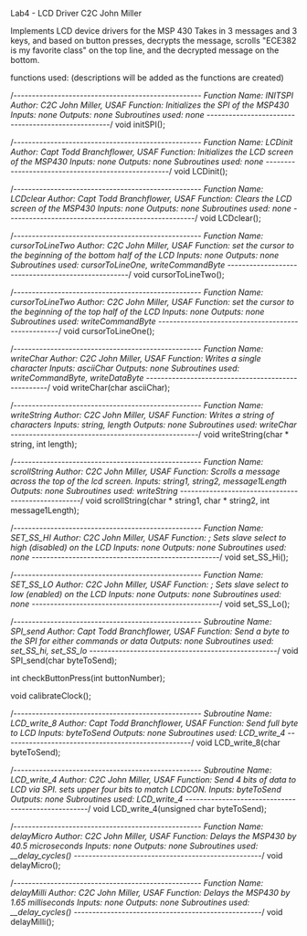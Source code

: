 Lab4 - LCD Driver
C2C John Miller

Implements LCD device drivers for the MSP 430
Takes in 3 messages and 3 keys, and based on button presses,
decrypts the message, scrolls "ECE382 is my favorite class" on the top line,
and the decrypted message on the bottom.

functions used: (descriptions will be added as the functions are created)



/*---------------------------------------------------
 Function Name: INITSPI
 Author: C2C John Miller, USAF
 Function: Initializes the SPI of the MSP430
 Inputs: none
 Outputs: none
 Subroutines used: none
 ---------------------------------------------------*/
void initSPI();

/*---------------------------------------------------
 Function Name: LCDinit
 Author: Capt Todd Branchflower, USAF
 Function: Initializes the LCD screen of the MSP430
 Inputs: none
 Outputs: none
 Subroutines used: none
 ---------------------------------------------------*/
void LCDinit();

/*---------------------------------------------------
 Function Name: LCDclear
 Author: Capt Todd Branchflower, USAF
 Function: Clears the LCD screen of the MSP430
 Inputs: none
 Outputs: none
 Subroutines used: none
 ---------------------------------------------------*/
void LCDclear();

/*---------------------------------------------------
 Function Name: cursorToLineTwo
 Author: C2C John Miller, USAF
 Function: set the cursor to the beginning of the bottom half of the LCD
 Inputs: none
 Outputs: none
 Subroutines used: cursorToLineOne, writeCommandByte
 ---------------------------------------------------*/
void cursorToLineTwo();

/*---------------------------------------------------
 Function Name: cursorToLineTwo
 Author: C2C John Miller, USAF
 Function: set the cursor to the beginning of the top half of the LCD
 Inputs: none
 Outputs: none
 Subroutines used: writeCommandByte
 ---------------------------------------------------*/
void cursorToLineOne();

/*---------------------------------------------------
 Function Name: writeChar
 Author: C2C John Miller, USAF
 Function: Writes a single character
 Inputs: asciiChar
 Outputs: none
 Subroutines used: writeCommandByte, writeDataByte
 ---------------------------------------------------*/
void writeChar(char asciiChar);

/*---------------------------------------------------
 Function Name: writeString
 Author: C2C John Miller, USAF
 Function: Writes a string of characters
 Inputs: string, length
 Outputs: none
 Subroutines used: writeChar
 ---------------------------------------------------*/
void writeString(char * string, int length);

/*---------------------------------------------------
 Function Name: scrollString
 Author: C2C John Miller, USAF
 Function: Scrolls a message across the top of the lcd screen.
 Inputs: string1, string2, message1Length
 Outputs: none
 Subroutines used: writeString
 ---------------------------------------------------*/
void scrollString(char * string1, char * string2, int message1Length);

/*---------------------------------------------------
 Function Name: SET_SS_HI
 Author: C2C John Miller, USAF
 Function: ; Sets slave select to high (disabled) on the LCD
 Inputs: none
 Outputs: none
 Subroutines used: none
 ---------------------------------------------------*/
void set_SS_Hi();

/*---------------------------------------------------
 Function Name: SET_SS_LO
 Author: C2C John Miller, USAF
 Function: ; Sets slave select to low (enabled) on the LCD
 Inputs: none
 Outputs: none
 Subroutines used: none
 ---------------------------------------------------*/
void set_SS_Lo();

/*---------------------------------------------------
 Subroutine Name: SPI_send
 Author: Capt Todd Branchflower, USAF
 Function: Send a byte to the SPI for either commands or data
 Outputs: none
 Subroutines used: set_SS_hi, set_SS_lo
 ---------------------------------------------------*/
void SPI_send(char byteToSend);

int checkButtonPress(int buttonNumber);

void calibrateClock();

/*---------------------------------------------------
 Subroutine Name: LCD_write_8
 Author: Capt Todd Branchflower, USAF
 Function: Send full byte to LCD
 Inputs: byteToSend
 Outputs: none
 Subroutines used: LCD_write_4
 ---------------------------------------------------*/
void LCD_write_8(char byteToSend);

/*---------------------------------------------------
 Subroutine Name: LCD_write_4
 Author: C2C John Miller, USAF
 Function: Send 4 bits of data to LCD via SPI.
 sets upper four bits to match LCDCON.
 Inputs: byteToSend
 Outputs: none
 Subroutines used: LCD_write_4
 ---------------------------------------------------*/
void LCD_write_4(unsigned char byteToSend);

/*---------------------------------------------------
 Function Name: delayMicro
 Author: C2C John Miller, USAF
 Function: Delays the MSP430 by 40.5 microseconds
 Inputs: none
 Outputs: none
 Subroutines used: __delay_cycles()
 ---------------------------------------------------*/
void delayMicro();

/*---------------------------------------------------
 Function Name: delayMilli
 Author: C2C John Miller, USAF
 Function: Delays the MSP430 by 1.65 milliseconds
 Inputs: none
 Outputs: none
 Subroutines used: __delay_cycles()
 ---------------------------------------------------*/
 void delayMilli();